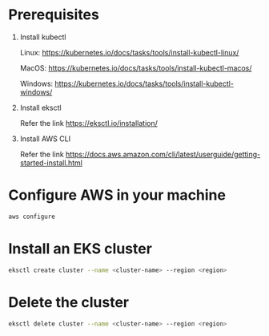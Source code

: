 # Prerequisites

1. Install kubectl

    Linux: https://kubernetes.io/docs/tasks/tools/install-kubectl-linux/

    MacOS: https://kubernetes.io/docs/tasks/tools/install-kubectl-macos/

    Windows: https://kubernetes.io/docs/tasks/tools/install-kubectl-windows/


2. Install eksctl
 
    Refer the link https://eksctl.io/installation/

3. Install AWS CLI

    Refer the link https://docs.aws.amazon.com/cli/latest/userguide/getting-started-install.html

# Configure AWS in your machine

```bash
aws configure
```

# Install an EKS cluster

```bash
eksctl create cluster --name <cluster-name> --region <region>
```

# Delete the cluster

```bash
eksctl delete cluster --name <cluster-name> --region <region>
```


